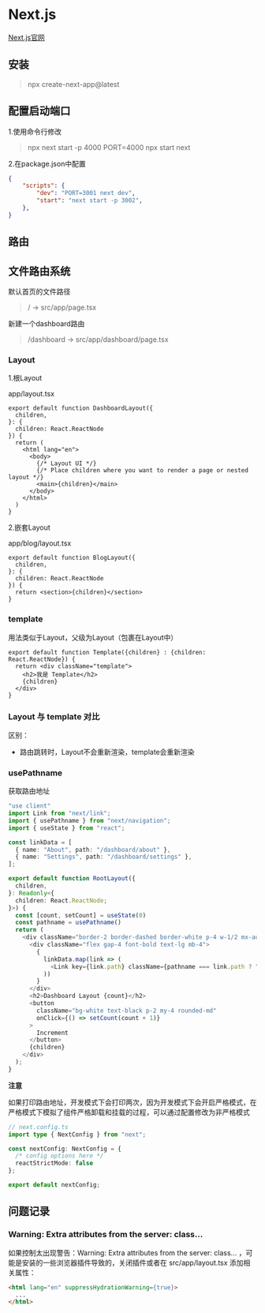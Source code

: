# Next.js
[Next.js官网](https://nextjs.org/docs/app/building-your-application/routing)
## 安装
> npx create-next-app@latest

## 配置启动端口
1.使用命令行修改
> npx next start -p 4000
> PORT=4000 npx start next

2.在package.json中配置
```json
{
	"scripts": {
    	"dev": "PORT=3001 next dev",   
    	"start": "next start -p 3002", 
    },
}
```

## 路由
## 文件路由系统
默认首页的文件路径
> / -> src/app/page.tsx

新建一个dashboard路由
> /dashboard -> src/app/dashboard/page.tsx

### Layout
1.根Layout 

app/layout.tsx
```tsx
export default function DashboardLayout({
  children,
}: {
  children: React.ReactNode
}) {
  return (
    <html lang="en">
      <body>
        {/* Layout UI */}
        {/* Place children where you want to render a page or nested layout */}
        <main>{children}</main>
      </body>
    </html>
  )
}
```
2.嵌套Layout

app/blog/layout.tsx
```tsx
export default function BlogLayout({
  children,
}: {
  children: React.ReactNode
}) {
  return <section>{children}</section>
}
```

### template
用法类似于Layout，父级为Layout（包裹在Layout中）
```tsx
export default function Template({children} : {children: React.ReactNode}) {
  return <div className="template">
    <h2>我是 Template</h2>
    {children}
  </div>
}
```

### Layout 与 template 对比
区别：
- 路由跳转时，Layout不会重新渲染，template会重新渲染

### usePathname
获取路由地址
```ts
"use client"
import Link from "next/link";
import { usePathname } from "next/navigation";
import { useState } from "react";

const linkData = [
  { name: "About", path: "/dashboard/about" },
  { name: "Settings", path: "/dashboard/settings" },
];

export default function RootLayout({
  children,
}: Readonly<{
  children: React.ReactNode;
}>) {
  const [count, setCount] = useState(0)
  const pathname = usePathname()
  return (
    <div className="border-2 border-dashed border-white p-4 w-1/2 mx-auto mt-10">
      <div className="flex gap-4 font-bold text-lg mb-4">
        {
          linkData.map(link => (
            <Link key={link.path} className={pathname === link.path ? "text-purple-500" : ""} href={link.path}>{link.name}</Link>
          ))
        }
      </div>
      <h2>Dashboard Layout {count}</h2>
      <button
        className="bg-white text-black p-2 my-4 rounded-md"
        onClick={() => setCount(count + 1)}
      >
        Increment
      </button>
      {children}
    </div>
  );
}
```

**注意**

如果打印路由地址，开发模式下会打印两次，因为开发模式下会开启严格模式，在严格模式下模拟了组件严格卸载和挂载的过程，可以通过配置修改为非严格模式
```ts
// next.config.ts
import type { NextConfig } from "next";

const nextConfig: NextConfig = {
  /* config options here */
  reactStrictMode: false
};

export default nextConfig;
```


## 问题记录
### Warning: Extra attributes from the server: class...
如果控制太出现警告：Warning: Extra attributes from the server: class... ，可能是安装的一些浏览器插件导致的，关闭插件或者在 src/app/layout.tsx 添加相关属性：
```html
<html lang="en" suppressHydrationWarning={true}>
  ...
</html>
```